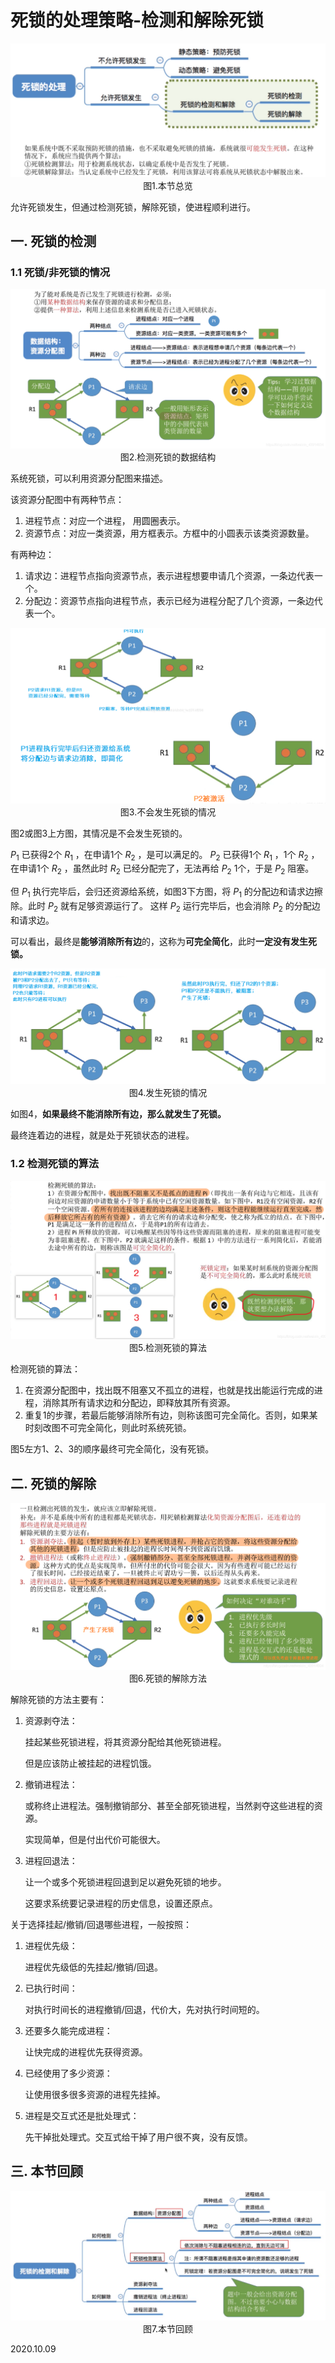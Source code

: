 # 死锁的处理策略-检测和解除死锁

<img src="操作系统504-1.png" alt="操作系统504-1" style="zoom:67%;" />

<center>图1.本节总览</center>

允许死锁发生，但通过检测死锁，解除死锁，使进程顺利进行。

## 一. 死锁的检测

### 1.1 死锁/非死锁的情况

<img src="操作系统504-2.png" alt="操作系统504-2" style="zoom:67%;" />

<center>图2.检测死锁的数据结构</center>

系统死锁，可以利用资源分配图来描述。

该资源分配图中有两种节点：

1. 进程节点：对应一个进程， 用圆圈表示。
2. 资源节点：对应一类资源，用方框表示。方框中的小圆表示该类资源数量。

有两种边：

1. 请求边：进程节点指向资源节点，表示进程想要申请几个资源，一条边代表一个。
2. 分配边：资源节点指向进程节点，表示已经为进程分配了几个资源，一条边代表一个。

<img src="操作系统504-3.png" alt="操作系统504-3" style="zoom:67%;" />

<center>图3.不会发生死锁的情况</center>

图2或图3上方图，其情况是不会发生死锁的。

 $P_1$ 已获得2个 $R_1$ ，在申请1个 $R_2$ ，是可以满足的。
 $P_2$ 已获得1个 $R_1$ ，1个 $R_2$ ，在申请1个 $R_2$ ，虽然此时 $R_2$ 已经分配完了，无法再给 $P_2$ 1个，于是 $P_2$ 阻塞。

但 $P_1$ 执行完毕后，会归还资源给系统，如图3下方图，将 $P_1$ 的分配边和请求边擦除。此时 $P_2$ 就有足够资源运行了。
这样 $P_2$ 运行完毕后，也会消除 $P_2$ 的分配边和请求边。

可以看出，最终是**能够消除所有边**的，这称为**可完全简化**，此时**一定没有发生死锁。**

<img src="操作系统504-4.png" alt="操作系统504-4" style="zoom:67%;" />

<center>图4.发生死锁的情况</center>

如图4，**如果最终不能消除所有边，那么就发生了死锁。**

最终连着边的进程，就是处于死锁状态的进程。

### 1.2 检测死锁的算法

<img src="操作系统504-5.png" alt="操作系统504-5" style="zoom:67%;" />

<center>图5.检测死锁的算法</center>

检测死锁的算法：

1. 在资源分配图中，找出既不阻塞又不孤立的进程，也就是找出能运行完成的进程，消除其所有请求边和分配边，即释放其所有资源。
2. 重复1的步骤，若最后能够消除所有边，则称该图可完全简化。否则，如果某时刻改图不可完全简化，则此时系统死锁。

图5左方1、2、3的顺序最终可完全简化，没有死锁。

## 二. 死锁的解除

<img src="操作系统504-6.png" alt="操作系统504-6" style="zoom:67%;" />

<center>图6.死锁的解除方法</center>

解除死锁的方法主要有：

1. 资源剥夺法：

   挂起某些死锁进程，将其资源分配给其他死锁进程。

   但是应该防止被挂起的进程饥饿。

2. 撤销进程法：

   或称终止进程法。强制撤销部分、甚至全部死锁进程，当然剥夺这些进程的资源。

   实现简单，但是付出代价可能很大。

3. 进程回退法：

   让一个或多个死锁进程回退到足以避免死锁的地步。

   这要求系统要记录进程的历史信息，设置还原点。

关于选择挂起/撤销/回退哪些进程，一般按照：

1. 进程优先级：

   进程优先级低的先挂起/撤销/回退。

2. 已执行时间：

   对执行时间长的进程撤销/回退，代价大，先对执行时间短的。

3. 还要多久能完成进程：

   让快完成的进程优先获得资源。

4. 已经使用了多少资源：

   让使用很多很多资源的进程先挂掉。

5. 进程是交互式还是批处理式：

   先干掉批处理式。交互式给干掉了用户很不爽，没有反馈。

## 三. 本节回顾

<img src="操作系统504-7.png" alt="操作系统504-7" style="zoom:67%;" />

<center>图7.本节回顾</center>

2020.10.09

